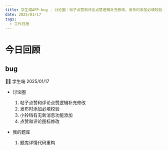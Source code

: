 ```yaml
---
title: 学生端APP-bug - 讨论圈：帖子点赞和评论点赞逻辑补充修改、发布时添加必填校验、小铃铛有无新消息功能添加、点赞和评论图标修改；我的题库：题库详情代码重构
date: 2025/01/17
tags:
  - 工作日报
---
```


# 今日回顾

## bug

👨‍🏫 学生端 2025/01/17

- 讨论圈

  1. 帖子点赞和评论点赞逻辑补充修改
  2. 发布时添加必填校验
  3. 小铃铛有无新消息功能添加
  4. 点赞和评论图标修改

- 我的题库
  1. 题库详情代码重构
